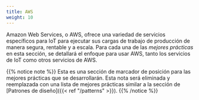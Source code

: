 ```yaml
---
title: AWS
weight: 10
---
```


Amazon Web Services, o AWS, ofrece una variedad de servicios específicos para IoT para ejecutar sus cargas de trabajo de producción de manera segura, rentable y a escala. Para cada una de las _mejores prácticas_ en esta sección, se detallará el enfoque para usar AWS, tanto los servicios de IoT como otros servicios de AWS.

{{% notice note %}}
Esta es una sección de marcador de posición para las mejores prácticas que se desarrollarán. Esta nota será eliminada y reemplazada con una lista de mejores prácticas similar a la sección de [Patrones de diseño]({{< ref "/patterns" >}}).
{{% /notice %}}
